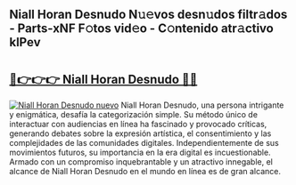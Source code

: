 ## Niall Horan Desnudo N𝚞𝚎vos desn𝚞dos filtr𝚊dos - Parts-xNF F𝚘tos vid𝚎o - C𝚘ntenido atr𝚊ctivo klPev

# <h2><a href="http://mb6osd.tromn.icu/?c=Niall+Horan+Desnudo">🔗👉👉👉 Niall Horan Desnudo 🔗🔗</a></h2>

[![Niall Horan Desnudo nuevo](https://i.imgur.com/pEAQMta.gif)](http://mb6osd.tromn.icu/?c=Niall+Horan+Desnudo)
Niall Horan Desnudo, una persona intrigante y enigmática, desafía la categorización simple. Su método único de interactuar con audiencias en línea ha fascinado y provocado críticas, generando debates sobre la expresión artística, el consentimiento y las complejidades de las comunidades digitales. Independientemente de sus movimientos futuros, su importancia en la era digital es incuestionable. Armado con un compromiso inquebrantable y un atractivo innegable, el alcance de Niall Horan Desnudo en el mundo en línea es de gran alcance.
